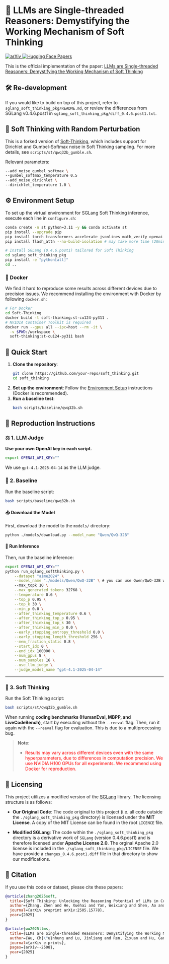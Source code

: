 # 🧠 LLMs are Single-threaded Reasoners: Demystifying the Working Mechanism of Soft Thinking

<p>
  <a href="https://arxiv.org/abs/2508.03440">
    <img src="https://img.shields.io/badge/arXiv-2508.03440-b31b1b.svg?style=flat" alt="arXiv">
  </a>

<a href="https://huggingface.co/papers/2508.03440">
    <img src="https://img.shields.io/badge/HuggingFace-Paper-orange.svg?style=flat" alt="Hugging Face Papers">
  </a>
</p>

This is the official implementation of the paper: [LLMs are Single-threaded Reasoners: Demystifying the Working Mechanism of Soft Thinking](https://arxiv.org/abs/2508.03440)

## 🛠️ Re-development
If you would like to build on top of this project, refer to `sglang_soft_thinking_pkg/README.md`, or review the differences from SGLang v0.4.6.post1 in `sglang_soft_thinking_pkg/diff_0.4.6.post1.txt`.

## 🎲 Soft Thinking with Random Perturbation

This is a forked version of [Soft-Thinking](https://github.com/eric-ai-lab/Soft-Thinking), which includes support for Dirichlet and Gumbel-Softmax noise in Soft Thinking sampling. For more details, see `scripts/st/qwq32b_gumble.sh`.

Relevant parameters:
```bash
--add_noise_gumbel_softmax \
--gumbel_softmax_temperature 0.5
--add_noise_dirichlet \
--dirichlet_temperature 1.0 \
```

<!-- ## 📂 Directory Structure

```plaintext
soft_thinking/
├── datasets/
│   ├── aime2024.json
│   └── ... (other datasets)
├── models/
│   └── download.py
├── scripts/
│   ├── baseline/
│   └── st/
├── sglang_soft_thinking_pkg/
│   └── (sglang files)
├── configure.sh
├── codeeval.py
├── convert_livecodebench.py
├── humanevaleval.py
├── mbppeval.py
├── matheval.py
├── run_sglang_softthinking.py
├── run_sglang_nothinking.py
└── ... (other files)
``` -->

## ⚙️ Environment Setup

To set up the virtual environment for SGLang Soft Thinking inference, execute each line in `configure.sh`:

```bash
conda create -n st python=3.11 -y && conda activate st
pip install --upgrade pip
pip install torch transformers accelerate jsonlines math_verify openai torch_memory_saver
pip install flash_attn --no-build-isolation # may take more time (20min). try `pip install flash_attn==2.7.3 --no-build-isolation` if find undefined symbol bug

# Install SGLang (0.4.6.post1) tailored for Soft Thinking
cd sglang_soft_thinking_pkg
pip install -e "python[all]"
cd ..
```

### 🐳 Docker
We find it hard to reproduce some results across different devices due to precision issues. We recommend installing the environment with Docker by following `docker.sh`:

```bash
# For Docker
cd Soft-Thinking
docker build -t soft-thinking:st-cu124-py311 .
# NVIDIA Container Toolkit is required
docker run --gpus all --ipc=host --rm -it \
  -v $PWD:/workspace \
  soft-thinking:st-cu124-py311 bash
```

## 🚀 Quick Start

1. **Clone the repository**:
    ```bash
    git clone https://github.com/your-repo/soft_thinking.git
    cd soft_thinking
    ```
2. **Set up the environment**:
   Follow the [Environment Setup](#environment-setup) instructions (Docker is recommended).
3. **Run a baseline test**:
    ```bash
    bash scripts/baseline/qwq32b.sh
    ```
   

## 🔄 Reproduction Instructions

### ⚖️ 1. LLM Judge
**Use your own OpenAI key in each script.**
```bash
export OPENAI_API_KEY=""
```
We use `gpt-4.1-2025-04-14` as the LLM judge.

### 🧪 2. Baseline

Run the baseline script:

```bash
bash scripts/baseline/qwq32b.sh
```

#### 📥 Download the Model

First, download the model to the `models/` directory:

```bash
python ./models/download.py --model_name "Qwen/QwQ-32B"
```

#### 🧠 Run Inference

Then, run the baseline inference:

```bash
export OPENAI_API_KEY=""
python run_sglang_softthinking.py \
    --dataset "aime2024" \
    --model_name "./models/Qwen/QwQ-32B" \ # you can use Qwen/QwQ-32B without downloading to ./models
    --max_topk 10 \
    --max_generated_tokens 32768 \
    --temperature 0.6 \
    --top_p 0.95 \
    --top_k 30 \
    --min_p 0.0 \
    --after_thinking_temperature 0.6 \
    --after_thinking_top_p 0.95 \
    --after_thinking_top_k 30 \
    --after_thinking_min_p 0.0 \
    --early_stopping_entropy_threshold 0.0 \
    --early_stopping_length_threshold 256 \
    --mem_fraction_static 0.8 \
    --start_idx 0 \
    --end_idx 100000 \
    --num_gpus 8 \
    --num_samples 16 \
    --use_llm_judge \
    --judge_model_name "gpt-4.1-2025-04-14" 
```


---

### 🧠 3. Soft Thinking

Run the Soft Thinking script:

```bash
bash scripts/st/qwq32b_gumble.sh
```

When running **coding benchmarks (HumanEval, MBPP, and LiveCodeBench)**, start by executing without the `--reeval` flag. Then, run it again with the `--reeval` flag for evaluation. This is due to a multiprocessing bug.

> **Note:**
>
> - <span style="color:red;">Results may vary across different devices even with the same hyperparameters, due to differences in computation precision. We use NVIDIA H100 GPUs for all experiments. We recommend using Docker for reproduction.</span>


## 🪪 Licensing
This project utilizes a modified version of the [SGLang](https://github.com/sgl-project/sglang) library. The licensing structure is as follows:
- **Our Original Code**: The code original to this project (i.e. all code outside the `./sglang_soft_thinking_pkg` directory) is licensed under the **MIT License**. A copy of the MIT License can be found in the root `LICENCE` file.

- **Modified SGLang**: The code within the `./sglang_soft_thinking_pkg` directory is a derivative work of `SGLang` (version 0.4.6.post1) and is therefore licensed under **Apache License 2.0**. The orginal Apache 2.0 license is included in the `./sglang_soft_thinking_pkg/LICENSE` file. We have provide a `changes_0.4.6.post1.diff` file in that directory to show our modifications.





## 📜 Citation

If you use this code or dataset, please cite these papers:

```bibtex
@article{zhang2025soft,
  title={Soft Thinking: Unlocking the Reasoning Potential of LLMs in Continuous Concept Space},
  author={Zhang, Zhen and He, Xuehai and Yan, Weixiang and Shen, Ao and Zhao, Chenyang and Wang, Shuohang and Shen, Yelong and Wang, Xin Eric},
  journal={arXiv preprint arXiv:2505.15778},
  year={2025}
}

@article{wu2025llms,
  title={LLMs are Single-threaded Reasoners: Demystifying the Working Mechanism of Soft Thinking},
  author={Wu, Ch{\"u}nhung and Lu, Jinliang and Ren, Zixuan and Hu, Gangqiang and Wu, Zhi and Dai, Dai and Wu, Hua},
  journal={arXiv e-prints},
  pages={arXiv--2508},
  year={2025}
}
```
